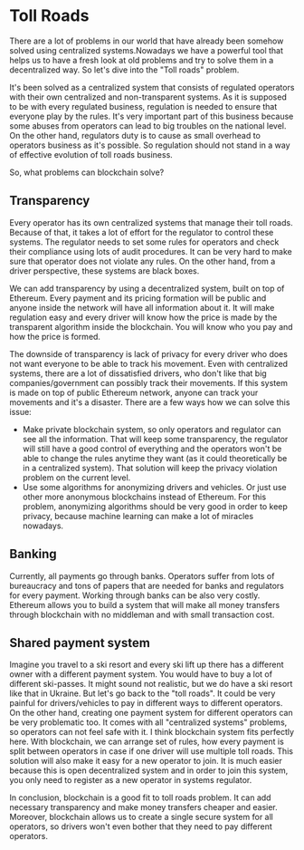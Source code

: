 # Toll Roads

There are a lot of problems in our world that have already been somehow solved using centralized systems.Nowadays we have a powerful tool that helps us to have a fresh look at old problems and try to solve them in a decentralized way. So let's dive into the "Toll roads" problem. 

It's been solved as a centralized system that consists of regulated operators with their own centralized and non-transparent systems. As it is supposed to be with every regulated business, regulation is needed to ensure that everyone play by the rules. It's very important part of this business because some abuses from operators can lead to big troubles on the national level. On the other hand, regulators duty is to cause as small overhead to operators business as it's possible. So regulation should not stand in a way of effective evolution of toll roads business.

So, what problems can blockchain solve? 

## Transparency

Every operator has its own centralized systems that manage their toll roads. Because of that, it takes a lot of effort for the regulator to control these systems. The regulator needs to set some rules for operators and check their compliance using lots of audit procedures. It can be very hard to make sure that operator does not violate any rules. On the other hand, from a driver perspective, these systems are black boxes. 

We can add transparency by using a decentralized system, built on top of Ethereum. Every payment and its pricing formation will be public and anyone inside the network will have all information about it. It will make regulation easy and every driver will know how the price is made by the transparent algorithm inside the blockchain. You will know who you pay and how the price is formed.

The downside of transparency is lack of privacy for every driver who does not want everyone to be able to track his movement. Even with centralized systems, there are a lot of dissatisfied drivers, who don't like that big companies/government can possibly track their movements. If this system is made on top of public Ethereum network, anyone can track your movements and it's a disaster. There are a few ways how we can solve this issue:
* Make private blockchain system, so only operators and regulator can see all the information. That will keep some transparency, the regulator will still have a good control of everything and the operators won't be able to change the rules anytime they want (as it could theoretically be in a centralized system). That solution will keep the privacy violation problem on the current level.
* Use some algorithms for anonymizing drivers and vehicles. Or just use other more anonymous blockchains instead of Ethereum. For this problem, anonymizing algorithms should be very good in order to keep privacy, because machine learning can make a lot of miracles nowadays.

## Banking

Currently, all payments go through banks. Operators suffer from lots of bureaucracy and tons of papers that are needed for banks and regulators for every payment. Working through banks can be also very costly. Ethereum allows you to build a system that will make all money transfers through blockchain with no middleman and with small transaction cost.

## Shared payment system

Imagine you travel to a ski resort and every ski lift up there has a different owner with a different payment system. You would have to buy a lot of different ski-passes. It might sound not realistic, but we do have a ski resort like that in Ukraine.
But let's go back to the "toll roads". It could be very painful for drivers/vehicles to pay in different ways to different operators. On the other hand, creating one payment system for different operators can be very problematic too. It comes with all "centralized systems" problems, so operators can not feel safe with it.
I think blockchain system fits perfectly here. With blockchain, we can arrange set of rules, how every payment is split between operators in case if one driver will use multiple toll roads. This solution will also make it easy for a new operator to join. It is much easier because this is open decentralized system and in order to join this system, you only need to register as a new operator in systems regulator.

In conclusion, blockchain is a good fit to toll roads problem. It can add necessary transparency and make money transfers cheaper and easier. Moreover, blockchain allows us to create a single secure system for all operators, so drivers won't even bother that they need to pay different operators.